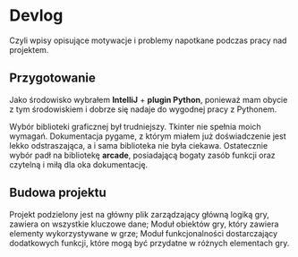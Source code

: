 # Devlog
Czyli wpisy opisujące motywacje i problemy napotkane podczas pracy nad projektem.

## Przygotowanie
Jako środowisko wybrałem **IntelliJ** + **plugin Python**, ponieważ mam obycie z tym środowiskiem i
dobrze się nadaje do wygodnej pracy z Pythonem.

Wybór biblioteki graficznej był trudniejszy. Tkinter nie spełnia moich wymagań. Dokumentacja pygame,
z którym miałem już doświadczenie jest lekko odstraszająca, a i sama biblioteka nie była ciekawa.
Ostatecznie wybór padł na bibliotekę **arcade**, posiadającą bogaty zasób funkcji oraz czytelną
i miłą dla oka dokumentację.

## Budowa projektu
Projekt podzielony jest na główny plik zarządzający główną logiką gry, zawiera on wszystkie kluczowe
dane; Moduł obiektów gry, który zawiera elementy wykorzystywane w grze; Moduł funkcjonalności
dostarczający dodatkowych funkcji, które mogą być przydatne w różnych elementach gry. 
